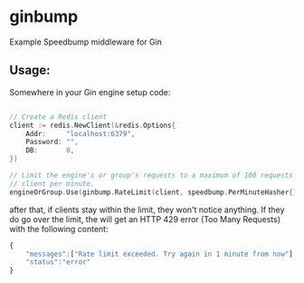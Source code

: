 # ginbump

Example Speedbump middleware for Gin

## Usage:

Somewhere in your Gin engine setup code:

```go

// Create a Redis client
client := redis.NewClient(&redis.Options{
    Addr:     "localhost:6379",
    Password: "",
    DB:       0,
})

// Limit the engine's or group's requests to a maximum of 100 requests per
// client per minute.
engineOrGroup.Use(ginbump.RateLimit(client, speedbump.PerMinuteHasher{}, 100))
```

after that, if clients stay within the limit, they won't notice anything. If
they do go over the limit, the will get an HTTP 429 error (Too Many Requests)
with the following content:

```js
{
    "messages":["Rate limit exceeded. Try again in 1 minute from now"],
    "status":"error"
}
```

